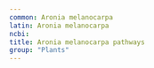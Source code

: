 ```yaml
---
common: Aronia melanocarpa
latin: Aronia melanocarpa
ncbi: 
title: Aronia melanocarpa pathways
group: "Plants"
---
```

